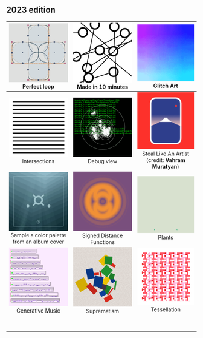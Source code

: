 ## 2023 edition

| [![](./day_1/genuary_1.gif)](./day_1/day_1.js)<br><center>Perfect loop</center> | [![](./day_2/genuary_2.png)](./day_2/day_2.js)<br/><center>Made in 10 minutes</center> | [![](./day_3/genuary_3.gif)](./day_3/day_3.pde)<br/><center>Glitch Art</center> |
| ------------------------------------------------------------ | ------------------------------------------------------------ | ------------------------------------------------------------ |
| [![](./day_4/genuary_4.gif)](./day_4/day_4.pde)<br/><center>Intersections</center> | [![](./day_5/genuary_5.gif)](./day_5/day_5.pde)<br/><center>Debug view</center> | [![](./day_6/genuary_6.gif)](./day_6/day_6.js)<br/><center>Steal Like An Artist (credit: **Vahram Muratyan**)</center> |
| [![](./day_7/genuary_7.png)](./day_7/day_7.js)<br/><center>Sample a color palette from an album cover</center> | [![](./day_8/genuary_8.gif)](./day_8/day_8.pde)<br/><center>Signed Distance Functions</center> | [![](./day_9/genuary_9.gif)](./day_9/day_9.pde)<br/><center>Plants</center> |
| [![](./day_10/genuary_10.gif)](./day_10/day_10.pde)<br/><center>Generative Music</center> | [![](./day_11/genuary_11.gif)](./day_11/day_11.pde)<br/><center>Suprematism</center> | [![](./day_12/genuary_12.gif)](./day_12/day_12.pde)<br/><center>Tessellation</center> |
|                                                              |                                                              |                                                              |
|                                                              |                                                              |                                                              |
|                                                              |                                                              |                                                              |
|                                                              |                                                              |                                                              |
|                                                              |                                                              |                                                              |
|                                                              |                                                              |                                                              |
|                                                              |                                                              |                                                              |
|                                                              |                                                              |                                                              |

